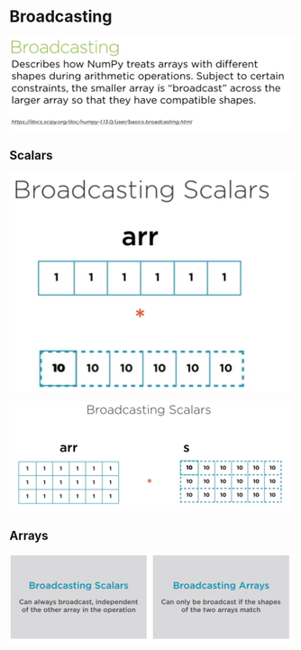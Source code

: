 # Broadcasting

![Broadcasting](https://raw.githubusercontent.com/2018-B-GR1-Python/python/master/broadcasting.PNG "Broadcasting")

## Scalars

![Broadcasting Scalars](https://raw.githubusercontent.com/2018-B-GR1-Python/python/master/broadcasting_scalars.PNG "Broadcasting Scalars")

![Broadcasting Scalars](https://raw.githubusercontent.com/2018-B-GR1-Python/python/master/broadcasting_scalars_2.PNG "Broadcasting Scalars")

## Arrays

![Broadcasting Arrays](https://raw.githubusercontent.com/2018-B-GR1-Python/python/master/broadcasting_2.PNG "Broadcasting Arrays")





